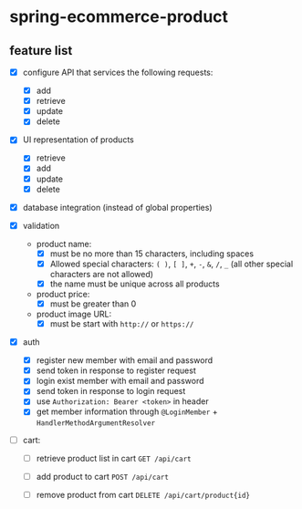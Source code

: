 # spring-ecommerce-product

## feature list

- [x] configure API that services the following requests:
  - [x] add
  - [x] retrieve
  - [x] update
  - [x] delete

- [x] UI representation of products
  - [x] retrieve
  - [x] add
  - [x] update
  - [x] delete

- [x] database integration (instead of global properties)

- [x] validation
  - product name:
    - [x] must be no more than 15 characters, including spaces
    - [x] Allowed special characters: `( )`, `[ ]`, `+`, `-`, `&`, `/`, `_` (all other special characters are not allowed)
    - [x] the name must be unique across all products
  - product price:
    - [x] must be greater than 0
  - product image URL:
    - [x] must be start with `http://` or `https://`

- [x] auth
  - [x] register new member with email and password
  - [x] send token in response to register request
  - [x] login exist member with email and password
  - [x] send token in response to login request
  - [x] use `Authorization: Bearer <token>` in header
  - [x] get member information through `@LoginMember` + `HandlerMethodArgumentResolver`

- [ ] cart:
  - [ ] retrieve product list in cart `GET /api/cart`
  - [ ] add product to cart `POST /api/cart`
  - [ ] remove product from cart `DELETE /api/cart/product{id}`

